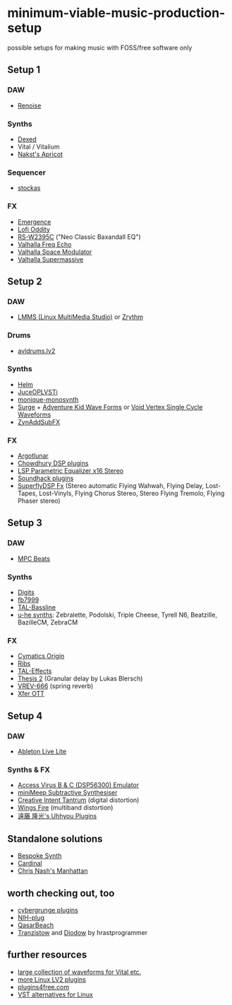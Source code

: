 # minimum-viable-music-production-setup

possible setups for making music with FOSS/free software only

## Setup 1

### DAW

- [Renoise](https://www.renoise.com)

### Synths

- [Dexed](https://github.com/asb2m10/dexed)
- Vital / Vitalium
- [Nakst's Apricot](https://nakst.itch.io/apricot)

### Sequencer

- [stockas](https://github.com/surge-synthesizer/stochas)

### FX

- [Emergence](https://daniel-gergely.itch.io/emergence)
- [Lofi Oddity](https://aberrantdsp.com/plugins/lofi-oddity/)
- [RS-W2395C](https://fuseaudiolabs.de/#/pages/product?id=300965965) ("Neo Classic Baxandall EQ")
- [Valhalla Freq Echo](https://valhalladsp.com/shop/delay/valhalla-freq-echo/)
- [Valhalla Space Modulator](https://valhalladsp.com/shop/modulation/valhalla-space-modulator/)
- [Valhalla Supermassive](https://valhalladsp.com/shop/reverb/valhalla-supermassive/)

## Setup 2

### DAW

- [LMMS (Linux MultiMedia Studio)](https://lmms.io/) or [Zrythm](https://www.zrythm.org/)

### Drums

- [avldrums.lv2](http://x42-plugins.com/x42/x42-avldrums)

### Synths

- [Helm](https://tytel.org/helm/)
- [JuceOPLVSTi](https://github.com/bsutherland/JuceOPLVSTi)
- [monique-monosynth](https://github.com/surge-synthesizer/monique-monosynth)
- [Surge](https://github.com/surge-synthesizer/surge) + [Adventure Kid Wave Forms](https://github.com/KristofferKarlAxelEkstrand/AKWF-FREE) or [Void Vertex Single Cycle Waveforms](https://github.com/VoidVertex/Single-Cycle-Waveforms)
- [ZynAddSubFX](https://zynaddsubfx.sourceforge.io/)

### FX

- [Argotlunar](https://mourednik.github.io/argotlunar/)
- [Chowdhury DSP plugins](https://chowdsp.com/products.html)
- [LSP Parametric Equalizer x16 Stereo](https://lsp-plug.in/?page=manuals&section=para_equalizer_x16_stereo)
- [Soundhack plugins](https://www.soundhack.com/freeware/)
- [SuperflyDSP Fx](https://superflydsp.com/) (Stereo automatic Flying Wahwah, Flying Delay, Lost-Tapes, Lost-Vinyls, Flying Chorus Stereo, Stereo Flying Tremolo, Flying Phaser stereo)

## Setup 3

### DAW

- [MPC Beats](https://www.akaipro.com/mpc-beats)

### Synths

- [Digits](http://www.extentofthejam.com/)
- [fb7999](https://www.fullbucket.de/music/fb7999.html)
- [TAL-Bassline](https://tal-software.com/products/tal-bassline)
- [u-he synths](https://u-he.com/): Zebralette, Podolski, Triple Cheese, Tyrell N6, Beatzille, BazilleCM, ZebraCM

### FX

- [Cymatics Origin](https://cymatics.fm/products/origin-vintage-plugin)
- [Ribs](https://hvoyaaudio.itch.io/ribs)
- [TAL-Effects](https://tal-software.com/products/tal-effects)
- [Thesis 2](https://plugins4free.com/plugin/2080/) (Granular delay by Lukas Blersch)
- [VREV-666](https://fuseaudiolabs.de/#/pages/product?id=301009892) (spring reverb)
- [Xfer OTT](https://xferrecords.com/freeware)

## Setup 4

### DAW

- [Ableton Live Lite](https://www.ableton.com/de/products/live-lite/)

### Synths & FX

- [Access Virus B & C (DSP56300) Emulator](https://dsp56300.wordpress.com/)
- [miniMeep Subtractive Synthesiser](https://nash.audio/minimeep.htm)
- [Creative Intent Tantrum](/tantrum-v111/) (digital distortion)
- [Wings Fire](https://github.com/jerryuhoo/Fire) (multiband distortion)
- [遠藤 隆光's Uhhyou Plugins](https://ryukau.github.io/VSTPlugins/)

## Standalone solutions

- [Bespoke Synth](https://www.bespokesynth.com/)
- [Cardinal](https://github.com/DISTRHO/Cardinal)
- [Chris Nash's Manhattan](https://nash.audio/manhattan/)

## worth checking out, too

- [cybergrunge plugins](https://archive.org/download/cybergrunge-plugins)
- [NIH-plug](https://github.com/robbert-vdh/nih-plug)
- [QasarBeach](https://adamstrange.itch.io/qasarbeach)
- [Tranzistow](https://www.hrastprogrammer.com/hrastwood/tranzistow.htm) and [Diodow](https://www.hrastprogrammer.com/hrastwood/diodow.htm) by hrastprogrammer
<!--
- [Guitarix](https://guitarix.org/)
- [B.Oops](https://github.com/sjaehn/BOops)
- [sfzinstruments](https://github.com/sfzinstruments) - multi-sampled instruments in .sfz format
  -->

## further resources

- [large collection of waveforms for Vital etc.](https://www.reddit.com/r/edmproduction/comments/2jhew1/1700_waveforms_for_serums_wavetable_download_link/)
- [more Linux LV2 plugins](https://audioonlinux.blogspot.com/2018/10/plugins-lv2.html)
- [plugins4free.com](https://plugins4free.com/)
- [VST alternatives for Linux](https://audioonlinux.blogspot.com/2019/07/alternativas-de-vst-para-linux-sim.html)
